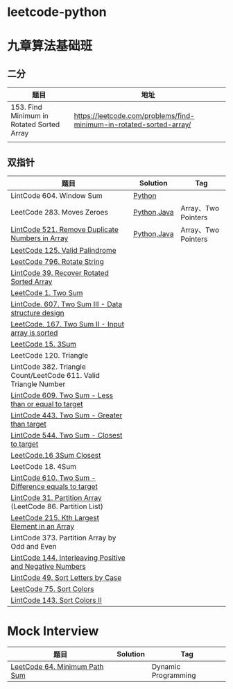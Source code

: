 # leetcode-python

# 九章算法基础班

## 二分
|题目|地址|
|--|--|
|153. Find Minimum in Rotated Sorted Array|https://leetcode.com/problems/find-minimum-in-rotated-sorted-array/|
|||


## 双指针

|题目     |Solution   |Tag     |
|---------|----------|--------|
|LintCode 604. Window Sum|[Python](http://jinx19.github.io/2019/01/02/LeetCode-Solution-2019-01-02-LintCode-Solution-604-Window-Sum/)|    |
|LeetCode 283. Moves Zeroes|[Python,Java](http://jinx19.github.io/2019/01/02/LeetCode-Solution-2019-01-02-LintCode-Solution-539-Move-Zeroes/)  |Array、Two Pointers|
| [LintCode 521. Remove Duplicate Numbers in Array](https://www.lintcode.com/problem/remove-duplicate-numbers-in-array/description) |[Python,Java](http://jinx19.github.io/2019/01/02/LintCode-Solution-2019-01-02-LintCode-Solution-521-Remove-Duplicate-Numbers-in-Array/)|Array、Two Pointers|
|[LeetCode 125. Valid Palindrome](https://leetcode.com/problems/valid-palindrome/)|||
|[LeetCode 796. Rotate String](https://leetcode.com/problems/rotate-string/)|||
|[LintCode 39. Recover Rotated Sorted Array](https://www.lintcode.com/problem/recover-rotated-sorted-array/description)|||
|[LeetCode 1. Two Sum](https://leetcode.com/problems/two-sum/)|||
|[LintCode. 607. Two Sum III - Data structure design](https://www.lintcode.com/problem/two-sum-iii-data-structure-design/description)|||
|[LeetCode. 167. Two Sum II - Input array is sorted](https://leetcode.com/problems/two-sum-ii-input-array-is-sorted/)|||
| [LeetCode 15. 3Sum](https://leetcode.com/problems/3sum/)     |||
| LeetCode 120. Triangle                                       |||
| LintCode 382. Triangle Count/LeetCode 611. Valid Triangle Number |||
| [LintCode 609. Two Sum - Less than or equal to target](https://www.lintcode.com/problem/two-sum-less-than-or-equal-to-target/description) |||
| [LintCode 443. Two Sum - Greater than target](https://www.lintcode.com/problem/two-sum-greater-than-target/description) |||
| [LintCode 544. Two Sum - Closest to target](https://www.lintcode.com/problem/two-sum-closest-to-target/description) |||
| [LeetCode.16 3Sum Closest](https://leetcode.com/problems/3sum-closest/) |||
| LeetCode 18. 4Sum                                            |||
| [LintCode 610. Two Sum - Difference equals to target](https://www.lintcode.com/problem/two-sum-difference-equals-to-target/description) |||
| [LintCode 31. Partition Array](https://www.lintcode.com/problem/partition-array/description) (LeetCode 86. Partition List) |||
| [LeetCode 215. Kth Largest Element in an Array](http://LeetCode%20215.%20Kth%20Largest%20Element%20in%20an%20Array) |||
| LintCode 373. Partition Array by Odd and Even                |||
| [LintCode 144. Interleaving Positive and Negative Numbers](https://www.lintcode.com/problem/interleaving-positive-and-negative-numbers/description) |||
| [LintCode 49. Sort Letters by Case](https://www.lintcode.com/problem/sort-letters-by-case/) |||
|[LeetCode 75. Sort Colors](https://leetcode.com/problems/sort-colors/) |||
|[LintCode 143. Sort Colors II](https://www.lintcode.com/problem/sort-colors-ii/description)||

# Mock Interview
|题目     |Solution   |Tag     |
|---------|----------|--------|
|[LeetCode 64. Minimum Path Sum](https://leetcode.com/problems/minimum-path-sum/)||Dynamic Programming|